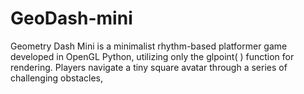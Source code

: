 # GeoDash-mini
Geometry Dash Mini is a minimalist rhythm-based platformer game developed in OpenGL Python, utilizing only the glpoint( ) function for rendering. Players navigate a tiny square avatar through a series of challenging obstacles, 
